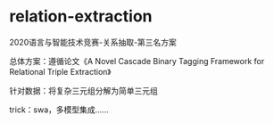 # relation-extraction
2020语言与智能技术竞赛-关系抽取-第三名方案

总体方案：遵循论文《A Novel Cascade Binary Tagging Framework for Relational Triple Extraction》

针对数据：将复杂三元组分解为简单三元组

trick：swa，多模型集成……
